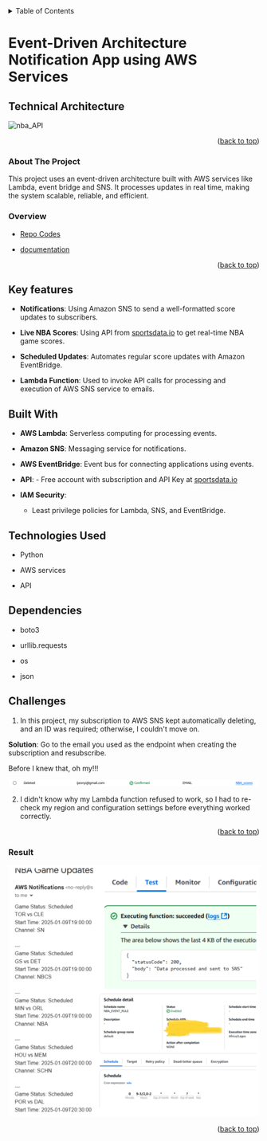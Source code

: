 <div id="top"></div>



<details>
  <summary>Table of Contents </summary>
  <ol>
  <li><a href="#technical">Technical Architecture</a></li>
    Project</a>
        <ul>
          <li><a href="#about-the-project">About The Project
          <li><a href="#overview">Overview</a></li>
          <li><a href="#key-features">Key Features</a></li>
        </ul>
    </li>
     <li><a href="#technoloy">Technologies Used</a></li>
    <li><a href="#Built With">Built With</a></li>
    <li><a href="#Dependencies">Dependencies</a></li>
    <li><a href="#challenges">Challenges</a></li>
  </ol>
</details>


# Event-Driven Architecture Notification App using AWS Services

## Technical Architecture 

![nba_API](https://github.com/user-attachments/assets/5e19635e-0685-4c07-9601-330f7d1231f9)

<p align="right">(<a href="#top">back to top</a>)</p>

 
### About The Project


This project uses an event-driven architecture built with AWS services like Lambda, event bridge and SNS. It processes updates in real time, making the system scalable, reliable, and efficient.

### Overview

* [Repo Codes](https://github.com/ijayhub/game-day-notifications-aws)

* [documentation]()

<p align="right">(<a href="#top">back to top</a>)</p>


## **Key features**  
  
- **Notifications**: Using Amazon SNS to send a well-formatted score updates to subscribers.

- **Live NBA Scores**: Using API from [sportsdata.io](https://sportsdata.io/) to get real-time NBA game scores.

- **Scheduled Updates**: Automates regular score updates with Amazon EventBridge.  


- **Lambda Function**: Used to invoke API calls for processing and execution of AWS SNS service to emails.

  

## **Built With**

- **AWS Lambda**: Serverless computing for processing events.

- **Amazon SNS**: Messaging service for notifications.

- **AWS EventBridge**: Event bus for connecting applications using events.

- **API**: - Free account with subscription and API Key at [sportsdata.io](https://sportsdata.io/)

- **IAM Security**:
  - Least privilege policies for Lambda, SNS, and EventBridge.

## **Technologies Used**

- Python

- AWS services

- API

## **Dependencies**

- boto3

- urllib.requests

- os

- json

## **Challenges**  
1. In this project, my subscription to AWS SNS kept automatically deleting, and an ID was required; otherwise, I couldn't move on.  

**Solution**: Go to the email you used as the endpoint when creating the subscription and resubscribe.  

Before I knew that, oh my!!!

<img src="error.png" alt="error"/>


2. I didn't know why my Lambda function refused to work, so I had to re-check my region and configuration settings before everything worked correctly.

<p align="right">(<a href="#top">back to top</a>)</p>

### **Result**

<img src="result.jpg" alt="result"/>

<p align="right">(<a href="#top">back to top</a>)</p>
